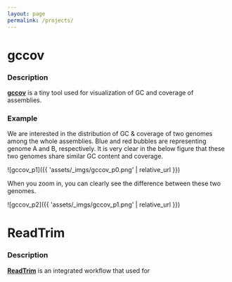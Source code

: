 ```yaml
---
layout: page
permalink: /projects/
---
```



# gccov

### Description
**[gccov]()** is a tiny tool used for visualization of GC and coverage of assemblies.

### Example
We are interested in the distribution of GC & coverage of two genomes among the whole assemblies.
Blue and red bubbles are representing genome A and B, respectively. It is very clear in the below figure that these two genomes share similar GC content and coverage.

![gccov_p1]({{ 'assets/_imgs/gccov_p0.png' | relative_url }})

When you zoom in, you can clearly see the difference between these two genomes.

![gccov_p2]({{ 'assets/_imgs/gccov_p1.png' | relative_url }})


# ReadTrim

### Description
**[ReadTrim]()** is an integrated workflow that used for
